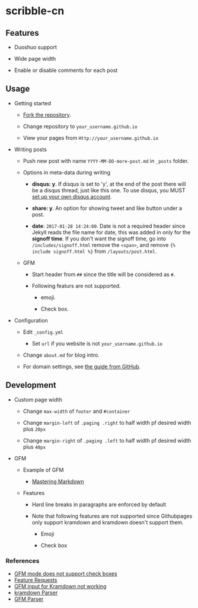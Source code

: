 # scribble-cn

## Features

- Duoshuo support

- Wide page width

- Enable or disable comments for each post

## Usage

- Getting started

    - [Fork the repository](https://github.com/jxltom/scribble-cn/fork).

    - Change repository to ```your_username.github.io```

    - View your pages from ```Http://your_username.github.io```

- Writing posts

    - Push new post with name ```YYYY-MM-DD-more-post.md``` in ```_posts``` folder.

    - Options in meta-data during writing

        - **disqus: y**. If disqus is set to 'y', at the end of the post there will be a disqus thread, just like this one. To use disqus, you MUST [set up your own disqus account](http://disqus.com/).

        - **share: y**. An option for showing tweet and like button under a post.

        - **date**: ```2017-01-28 14:24:00```. Date is not a required header since Jekyll reads the file name for date, this was added in only for the **signoff time**. If you don't want the signoff time, go into `/includes/signoff.html` remove the `<span>`, and remove `{% include signoff.html %}` from `/layouts/post.html`.

    - GFM

        - Start header from ```##``` since the title will be considered as ```#```.

        - Following featurs are not supported.

            - emoji.

            - Check box.

- Configuration

    - Edit ```_config.yml```

        - Set ```url``` if you website is not ```your_username.github.io```

    - Change ```about.md``` for blog intro.

    - For domain settings, see [the guide from GitHub](https://help.github.com/articles/setting-up-a-custom-domain-with-pages).

## Development

- Custom page width

    - Change ```max-width``` of ```footer``` and ```#container```

    - Change ```margin-left``` of ```.paging .right``` to half width pf desired width plus ```20px```

    - Change ```margin-right``` of ```.paging .left``` to half width pf desired width plus ```40px```

- GFM

    - Example of GFM

        - [Mastering Markdown](https://guides.github.com/features/mastering-markdown)

    - Features

        - Hard line breaks in paragraphs are enforced by default

        - Note that following features are not supported since Githubpages only support kramdown and kramdown doesn't support them.

            - Emoji

            - Check box

### References

- [GFM mode does not support check boxes](https://github.com/gettalong/kramdown/issues/346)
- [Feature Requests](https://github.com/gettalong/kramdown/projects/1)
- [GFM input for Kramdown not working](https://github.com/jekyll/jekyll/issues/4529)
- [kramdown Parser](https://kramdown.gettalong.org/parser/kramdown.html)
- [GFM Parser](https://kramdown.gettalong.org/parser/gfm.html)